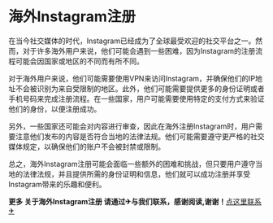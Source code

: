 # 海外Instagram注册

在当今社交媒体的时代，Instagram已经成为了全球最受欢迎的社交平台之一。然而，对于许多海外用户来说，他们可能会遇到一些困难，因为Instagram的注册流程可能会因国家或地区的不同而有所不同。

对于海外用户来说，他们可能需要使用VPN来访问Instagram，并确保他们的IP地址不会被识别为来自受限制的地区。此外，他们可能需要提供更多的身份证明或者手机号码来完成注册流程。在一些国家，用户可能需要使用特定的支付方式来验证他们的身份，以便注册成功。

另外，一些国家还可能会对内容进行审查，因此在海外注册Instagram时，用户需要注意他们发布的内容是否符合当地的法律法规。他们可能需要遵守更严格的社交媒体规定，以确保他们的账户不会被封禁或限制。

总之，海外Instagram注册可能会面临一些额外的困难和挑战，但只要用户遵守当地的法律法规，并且提供所需的身份证明和信息，他们就可以成功注册并享受Instagram带来的乐趣和便利。

**更多 关于海外Instagram注册 请通过✈与我们联系，感谢阅读,谢谢！**[点这里联系✈](https://ww.k02.cc)